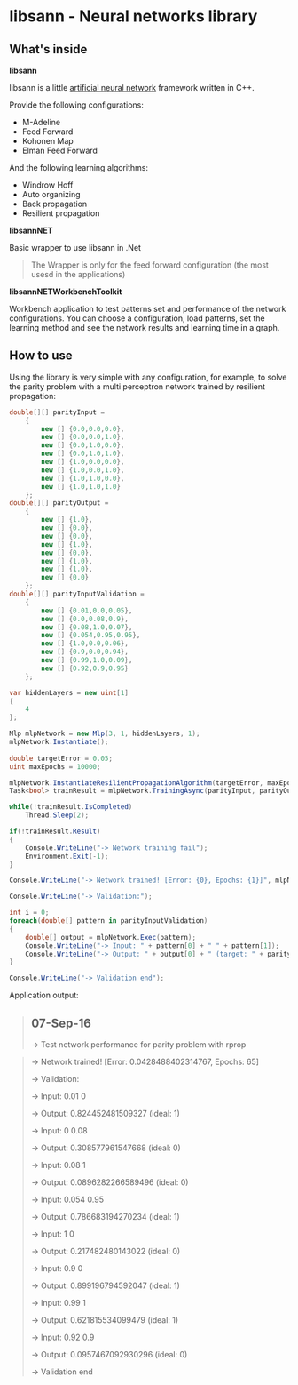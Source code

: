 # libsann - Neural networks library 

## What's inside

**libsann**

libsann is a little [artificial neural network](https://en.wikipedia.org/wiki/Artificial_neural_network) framework written in C++.

Provide the following configurations:

- M-Adeline
- Feed Forward
- Kohonen Map
- Elman Feed Forward

And the following learning algorithms:

- Windrow Hoff
- Auto organizing
- Back propagation
- Resilient propagation

**libsannNET**

Basic wrapper to use libsann in .Net

> The Wrapper is only for the feed forward configuration (the most usesd in the applications)

**libsannNETWorkbenchToolkit**

Workbench application to test patterns set and performance of the network configurations.
You can choose a configuration, load patterns, set the learning method and see the network results and learning time in a graph.

## How to use

Using the library is very simple with any configuration, for example, to solve the parity problem with a multi perceptron network trained by resilient propagation:

```C#
double[][] parityInput =
    {
        new [] {0.0,0.0,0.0},
        new [] {0.0,0.0,1.0},
        new [] {0.0,1.0,0.0},
        new [] {0.0,1.0,1.0},
        new [] {1.0,0.0,0.0},
        new [] {1.0,0.0,1.0},
        new [] {1.0,1.0,0.0},
        new [] {1.0,1.0,1.0}
    };
double[][] parityOutput =
    {
        new [] {1.0},
        new [] {0.0},
        new [] {0.0},
        new [] {1.0},
        new [] {0.0},
        new [] {1.0},
        new [] {1.0},
        new [] {0.0}
    };
double[][] parityInputValidation =
    {
        new [] {0.01,0.0,0.05},
        new [] {0.0,0.08,0.9},
        new [] {0.08,1.0,0.07},
        new [] {0.054,0.95,0.95},
        new [] {1.0,0.0,0.06},
        new [] {0.9,0.0,0.94},
        new [] {0.99,1.0,0.09},
        new [] {0.92,0.9,0.95}
    };

var hiddenLayers = new uint[1]
{
    4
};

Mlp mlpNetwork = new Mlp(3, 1, hiddenLayers, 1);
mlpNetwork.Instantiate();
            
double targetError = 0.05;
uint maxEpochs = 10000;

mlpNetwork.InstantiateResilientPropagationAlgorithm(targetError, maxEpochs);
Task<bool> trainResult = mlpNetwork.TrainingAsync(parityInput, parityOutput, targetError);

while(!trainResult.IsCompleted)
    Thread.Sleep(2);

if(!trainResult.Result) 
{
    Console.WriteLine("-> Network training fail");  
    Environment.Exit(-1);
}                  

Console.WriteLine("-> Network trained! [Error: {0}, Epochs: {1}]", mlpNetwork.CurrentError, mlpNetwork.EpochsTraining);

Console.WriteLine("-> Validation:");

int i = 0;
foreach(double[] pattern in parityInputValidation)
{
    double[] output = mlpNetwork.Exec(pattern);
    Console.WriteLine("-> Input: " + pattern[0] + " " + pattern[1]);
    Console.WriteLine("-> Output: " + output[0] + " (target: " + parityOutput[i++][0] + ")");
}

Console.WriteLine("-> Validation end");
```

Application output:


>07-Sep-16
>-------------------------
>-> Test network performance for parity problem with rprop

>-> Network trained! [Error: 0.0428488402314767, Epochs: 65]
>
>-> Validation:
>
>-> Input: 0.01 0
>
>-> Output: 0.824452481509327 (ideal: 1)
>
>-> Input: 0 0.08
>
>-> Output: 0.308577961547668 (ideal: 0)
>
>-> Input: 0.08 1
>
>-> Output: 0.0896282266589496 (ideal: 0)
>
>-> Input: 0.054 0.95
>
>-> Output: 0.786683194270234 (ideal: 1)
>
>-> Input: 1 0
>
>-> Output: 0.217482480143022 (ideal: 0)
>
>-> Input: 0.9 0
>
>-> Output: 0.899196794592047 (ideal: 1)
>
>-> Input: 0.99 1
>
>-> Output: 0.621815534099479 (ideal: 1)
>
>-> Input: 0.92 0.9
>
>-> Output: 0.0957467092930296 (ideal: 0)
>
>-> Validation end